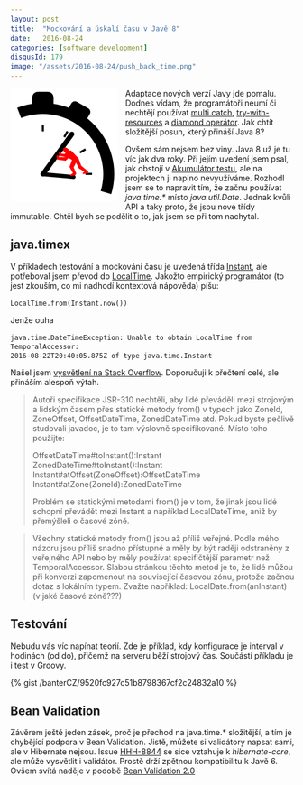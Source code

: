 ```yaml
---
layout: post
title:  "Mockování a úskalí času v Javě 8"
date:   2016-08-24
categories: [software development]
disqusId: 179
image: "/assets/2016-08-24/push_back_time.png"
---
```

<div style="float: left; margin: 0 1em 1em 0; text-align: center;"><img src="/assets/2016-08-24/push_back_time.png" /></div>Adaptace nových verzí Javy jde pomalu. Dodnes vídám, že programátoři neumí či nechtějí používat <a href="http://docs.oracle.com/javase/7/docs/technotes/guides/language/catch-multiple.html">multi catch</a>, <a href="https://docs.oracle.com/javase/tutorial/essential/exceptions/tryResourceClose.html">try-with-resources</a> a <a href="http://docs.oracle.com/javase/7/docs/technotes/guides/language/type-inference-generic-instance-creation.html">diamond operátor</a>. Jak chtít složitější posun, který přináší Java 8?

Ovšem sám nejsem bez viny. Java 8 už je tu víc jak dva roky. Při jejím uvedení jsem psal, jak obstojí v <a href="/item/152">Akumulátor testu</a>, ale na projektech ji naplno nevyužíváme. Rozhodl jsem se to napravit tím, že začnu používat <em>java.time.*</em> místo <em>java.util.Date</em>. Jednak kvůli API a taky proto, že jsou nové třídy immutable. Chtěl bych se podělit o to, jak jsem se při tom nachytal.
<!--more-->

java.timex
------

V příkladech testování a mockování času je uvedená třída <a href="http://docs.oracle.com/javase/8/docs/api/java/time/Instant.html">Instant</a>, ale potřeboval jsem převod do <a href="http://docs.oracle.com/javase/8/docs/api/java/time/LocalTime.html">LocalTime</a>. Jakožto empirický programátor (to jest zkouším, co mi nadhodí kontextová nápověda) píšu:
    
    LocalTime.from(Instant.now())
    
Jenže ouha

    java.time.DateTimeException: Unable to obtain LocalTime from TemporalAccessor:
    2016-08-22T20:40:05.875Z of type java.time.Instant

Našel jsem <a href="http://stackoverflow.com/a/23656930/204950">vysvětlení na Stack Overflow</a>. Doporučuji k přečtení celé, ale přináším alespoň výtah.

> Autoři specifikace JSR-310 nechtěli, aby lidé převáděli mezi strojovým a lidským časem přes statické metody from() v typech jako ZoneId, ZoneOffset, OffsetDateTime, ZonedDateTime atd. Pokud byste pečlivě studovali javadoc, je to tam výslovně specifikované. Místo toho použijte:
>
> OffsetDateTime#toInstant():Instant  
> ZonedDateTime#toInstant():Instant  
> Instant#atOffset(ZoneOffset):OffsetDateTime  
> Instant#atZone(ZoneId):ZonedDateTime
>
> Problém se statickými metodami from() je v tom, že jinak jsou lidé schopní převádět mezi Instant a například LocalDateTime, aniž by 
přemýšleli o časové zóně.

>Všechny statické metody from() jsou až příliš veřejné. Podle mého názoru jsou příliš snadno přístupné a měly by být raději odstraněny z 
veřejného API nebo by měly používat specifičtější parametr než TemporalAccessor. Slabou stránkou těchto metod je to, že lidé můžou při konverzi zapomenout na související časovou zónu, protože začnou dotaz s lokálním typem. Zvažte například:
LocalDate.from(anInstant) (v jaké časové zóně???)


Testování
------

Nebudu vás víc napínat teorií. Zde je příklad, kdy konfigurace je interval v hodinách (od do), přičemž na serveru běží strojový čas. Součástí příkladu je i test v Groovy.
 
{% gist /banterCZ/9520fc927c51b8798367cf2c24832a10 %}
 
Bean Validation
------

Závěrem ještě jeden zásek, proč je přechod na java.time.* složitější, a tím je chybějící podpora v Bean Validation. Jistě, můžete si validátory napsat sami, ale v Hibernate nejsou. Issue <a href="https://hibernate.atlassian.net/browse/HHH-8844">HHH-8844</a> se sice vztahuje k <em>hibernate-core</em>, ale může vysvětlit i validátor. Prostě drží zpětnou kompatibilitu k Javě 6. Ovšem svítá naděje v podobě <a href=" http://beanvalidation.org/news/2016/07/15/bean-validation-2-0-is-coming/">Bean Validation 2.0</a>